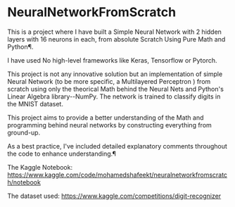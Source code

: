 # NeuralNetworkFromScratch
This is a project where I have built a Simple Neural Network with 2 hidden layers with 16 neurons in each, from absolute Scratch Using Pure Math and Python¶.

I have used No high-level frameworks like Keras, Tensorflow or Pytorch.

This project is not any innovative solution but an implementation of simple Neural Network (to be more specific, a Multilayered Perceptron ) from scratch using only the theorical Math behind the Neural Nets and Python's Linear Algebra library--NumPy. The network is trained to classify digits in the MNIST dataset.

This project aims to provide a better understanding of the Math and programming behind neural networks by constructing everything from ground-up.

As a best practice, I've included detailed explanatory comments throughout the code to enhance understanding.¶

The Kaggle Notebook: https://www.kaggle.com/code/mohamedshafeekt/neuralnetworkfromscratch/notebook

The dataset used: https://www.kaggle.com/competitions/digit-recognizer 

